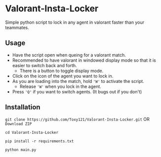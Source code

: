 # Valorant-Insta-Locker
Simple python script to lock in any agent in valorant faster than your teammates.

## Usage
- Have the script open when queing for a valorant match.
- Recommended to have valorant in windowed display mode so that it is easier to switch back and forth.
  - There is a button to toggle display mode. 
- Click on the icon of the agent you want to lock in.
- As you are loading into the match, hold `'W'` to activate the script.
  - Release `'W'` when you lock in the agent.
- Press `'Q'` if you want to switch agents. (It bugs out if you don't)
## Installation
`git clone https://github.com/Toxy121/Valorant-Insta-Locker.git` OR  `Download ZIP`

`cd Valorant-Insta-Locker`

`pip install -r requirements.txt`

`python main.py`
